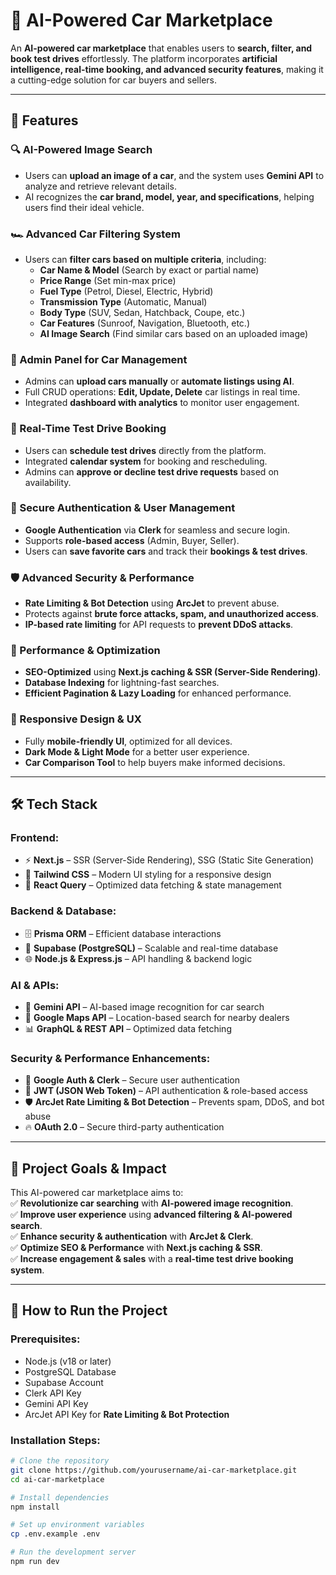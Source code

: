 # 🚗 AI-Powered Car Marketplace  

An **AI-powered car marketplace** that enables users to **search, filter, and book test drives** effortlessly. The platform incorporates **artificial intelligence, real-time booking, and advanced security features**, making it a cutting-edge solution for car buyers and sellers.  

---

## 🌟 Features  

### 🔍 AI-Powered Image Search  
- Users can **upload an image of a car**, and the system uses **Gemini API** to analyze and retrieve relevant details.  
- AI recognizes the **car brand, model, year, and specifications**, helping users find their ideal vehicle.  

### 🏎️ Advanced Car Filtering System  
- Users can **filter cars based on multiple criteria**, including:  
  - **Car Name & Model** (Search by exact or partial name)  
  - **Price Range** (Set min-max price)  
  - **Fuel Type** (Petrol, Diesel, Electric, Hybrid)  
  - **Transmission Type** (Automatic, Manual)  
  - **Body Type** (SUV, Sedan, Hatchback, Coupe, etc.)  
  - **Car Features** (Sunroof, Navigation, Bluetooth, etc.)  
  - **AI Image Search** (Find similar cars based on an uploaded image)  

### 🏢 Admin Panel for Car Management  
- Admins can **upload cars manually** or **automate listings using AI**.  
- Full CRUD operations: **Edit, Update, Delete** car listings in real time.  
- Integrated **dashboard with analytics** to monitor user engagement.  

### 🚗 Real-Time Test Drive Booking  
- Users can **schedule test drives** directly from the platform.  
- Integrated **calendar system** for booking and rescheduling.  
- Admins can **approve or decline test drive requests** based on availability.  

### 🔐 Secure Authentication & User Management  
- **Google Authentication** via **Clerk** for seamless and secure login.  
- Supports **role-based access** (Admin, Buyer, Seller).  
- Users can **save favorite cars** and track their **bookings & test drives**.  

### 🛡️ Advanced Security & Performance  
- **Rate Limiting & Bot Detection** using **ArcJet** to prevent abuse.  
- Protects against **brute force attacks, spam, and unauthorized access**.  
- **IP-based rate limiting** for API requests to **prevent DDoS attacks**.  

### 🚀 Performance & Optimization  
- **SEO-Optimized** using **Next.js caching & SSR (Server-Side Rendering)**.  
- **Database Indexing** for lightning-fast searches.  
- **Efficient Pagination & Lazy Loading** for enhanced performance.  

### 📱 Responsive Design & UX  
- Fully **mobile-friendly UI**, optimized for all devices.  
- **Dark Mode & Light Mode** for a better user experience.  
- **Car Comparison Tool** to help buyers make informed decisions.  

---

## 🛠 Tech Stack  

### **Frontend:**  
- ⚡ **Next.js** – SSR (Server-Side Rendering), SSG (Static Site Generation)  
- 🎨 **Tailwind CSS** – Modern UI styling for a responsive design  
- 🛒 **React Query** – Optimized data fetching & state management  

### **Backend & Database:**  
- 🗄️ **Prisma ORM** – Efficient database interactions  
- 🏪 **Supabase (PostgreSQL)** – Scalable and real-time database  
- 🌐 **Node.js & Express.js** – API handling & backend logic  

### **AI & APIs:**  
- 🧠 **Gemini API** – AI-based image recognition for car search  
- 📍 **Google Maps API** – Location-based search for nearby dealers  
- 📊 **GraphQL & REST API** – Optimized data fetching  

### **Security & Performance Enhancements:**  
- 🔐 **Google Auth & Clerk** – Secure user authentication  
- 🔑 **JWT (JSON Web Token)** – API authentication & role-based access  
- 🛡️ **ArcJet Rate Limiting & Bot Detection** – Prevents spam, DDoS, and bot abuse  
- 🔥 **OAuth 2.0** – Secure third-party authentication  

---

## 🎯 Project Goals & Impact  
This AI-powered car marketplace aims to:  
✅ **Revolutionize car searching** with **AI-powered image recognition**.  
✅ **Improve user experience** using **advanced filtering & AI-powered search**.  
✅ **Enhance security & authentication** with **ArcJet & Clerk**.  
✅ **Optimize SEO & Performance** with **Next.js caching & SSR**.  
✅ **Increase engagement & sales** with a **real-time test drive booking system**.  

---

## 🚀 How to Run the Project  

### **Prerequisites:**  
- Node.js (v18 or later)  
- PostgreSQL Database  
- Supabase Account  
- Clerk API Key  
- Gemini API Key  
- ArcJet API Key for **Rate Limiting & Bot Protection**  

### **Installation Steps:**  
```bash
# Clone the repository
git clone https://github.com/yourusername/ai-car-marketplace.git
cd ai-car-marketplace

# Install dependencies
npm install

# Set up environment variables
cp .env.example .env

# Run the development server
npm run dev
